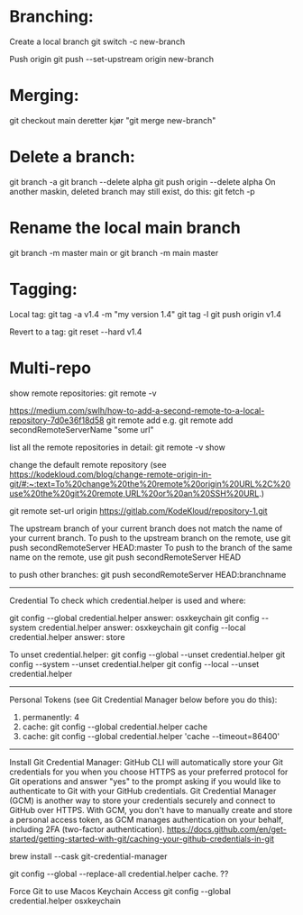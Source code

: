 # Branching:
Create a local branch
git switch -c new-branch

Push origin
git push --set-upstream origin new-branch

# Merging:
git checkout main
deretter kjør
"git merge new-branch"


# Delete a branch:
git branch -a
git branch --delete alpha
git push origin --delete alpha
On another maskin, deleted branch may still exist, do this:
git fetch -p

# Rename the local main branch
git branch -m master main
or
git branch -m main master

# Tagging:
Local tag:
git tag -a v1.4 -m "my version 1.4"
git tag -l
git push origin v1.4

Revert to a tag:
git reset --hard v1.4


# Multi-repo
show remote repositories:
git remote -v

https://medium.com/swlh/how-to-add-a-second-remote-to-a-local-repository-7d0e36f18d58
git remote add <shortcut-name-of-second-repository> <url>
e.g.
git remote add secondRemoteServerName "some url"

list all the remote repositories in detail:
git remote -v show

change the default remote repository (see https://kodekloud.com/blog/change-remote-origin-in-git/#:~:text=To%20change%20the%20remote%20origin%20URL%2C%20use%20the%20git%20remote,URL%20or%20an%20SSH%20URL.)

git remote set-url origin https://gitlab.com/KodeKloud/repository-1.git






The upstream branch of your current branch does not match
the name of your current branch.  To push to the upstream branch
on the remote, use
git push secondRemoteServer HEAD:master
To push to the branch of the same name on the remote, use
git push secondRemoteServer HEAD

to push other branches:
git push secondRemoteServer HEAD:branchname



----------------------------------------------------------------------------------------------------------
Credential
To check which credential.helper is used and where:

git config --global credential.helper
answer: osxkeychain
git config --system credential.helper
answer: osxkeychain
git config --local credential.helper
answer: store

To unset credential.helper:
git config --global --unset credential.helper
git config --system --unset credential.helper
git config --local --unset credential.helper

---
Personal Tokens (see Git Credential Manager below before you do this):
1. permanently: 4
2. cache: git config --global credential.helper cache
3. cache: git config --global credential.helper 'cache --timeout=86400'

---
Install Git Credential Manager:
GitHub CLI will automatically store your Git credentials for you when you choose HTTPS as your preferred protocol for Git operations and answer "yes" to the prompt asking if you would like to authenticate to Git with your GitHub credentials.
Git Credential Manager (GCM) is another way to store your credentials securely and connect to GitHub over HTTPS. With GCM, you don't have to manually create and store a personal access token, as GCM manages authentication on your behalf, including 2FA (two-factor authentication).
https://docs.github.com/en/get-started/getting-started-with-git/caching-your-github-credentials-in-git

brew install --cask git-credential-manager

git config --global --replace-all credential.helper cache. ??

Force Git to use Macos Keychain Access
git config --global credential.helper osxkeychain

